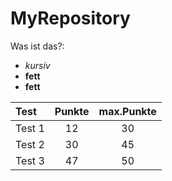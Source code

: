 # MyRepository

Was ist das?:
- _kursiv_
- **fett**
- __fett__

| Test | Punkte | max.Punkte |
|:-----------------|:----------------------:|:----------------------:|
| Test 1 | 12 | 30 |
| Test 2 | 30 | 45 |
| Test 3 | 47 | 50 |

